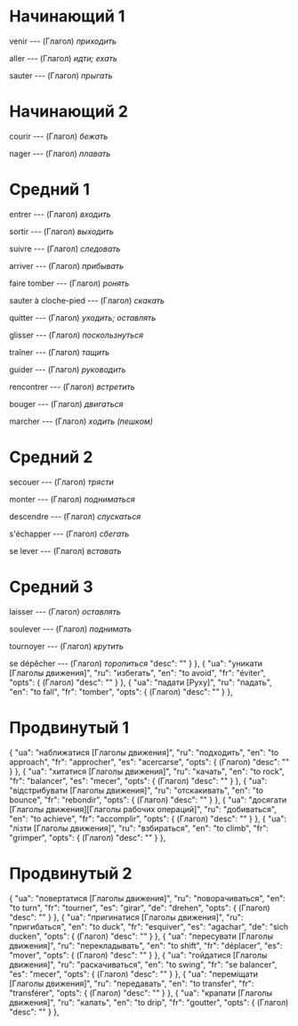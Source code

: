 # Начинающий 1

venir --- (Глагол)
*приходить*



aller --- (Глагол)
*идти; ехать*



sauter --- (Глагол)
*прыгать*



# Начинающий 2

courir --- (Глагол)
*бежать*



nager --- (Глагол)
*плавать*



# Средний 1

entrer --- (Глагол)
*входить*



sortir --- (Глагол)
*выходить*



suivre --- (Глагол)
*следовать*



arriver --- (Глагол)
*прибывать*



faire tomber --- (Глагол)
*ронять*



sauter à cloche-pied --- (Глагол)
*скакать*



quitter --- (Глагол)
*уходить; оставлять*



glisser --- (Глагол)
*поскользнуться*



traîner --- (Глагол)
*тащить*



guider --- (Глагол)
*руководить*



rencontrer --- (Глагол)
*встретить*



bouger --- (Глагол)
*двигаться*



marcher --- (Глагол)
*ходить (пешком)*



# Средний 2

secouer --- (Глагол)
*трясти*



monter --- (Глагол)
*подниматься*



descendre --- (Глагол)
*спускаться*



s'échapper --- (Глагол)
*сбегать*



se lever --- (Глагол)
*вставать*



# Средний 3

laisser --- (Глагол)
*оставлять*



soulever --- (Глагол)
*поднимать*



tournoyer --- (Глагол)
*крутить*



se dépêcher --- (Глагол)
*торопиться*
"desc": ""
}
},
{
"ua": "уникати [Глаголы движения]",
"ru": "избегать",
"en": "to avoid",
"fr": "éviter",
"opts": {
(Глагол)
"desc": ""
}
},
{
"ua": "падати [Руху]",
"ru": "падать",
"en": "to fall",
"fr": "tomber",
"opts": {
(Глагол)
"desc": ""
}
},

# Продвинутый 1

{
"ua": "наближатися [Глаголы движения]",
"ru": "подходить",
"en": "to approach",
"fr": "approcher",
"es": "acercarse",
"opts": {
(Глагол)
"desc": ""
}
},
{
"ua": "хитатися [Глаголы движения]",
"ru": "качать",
"en": "to rock",
"fr": "balancer",
"es": "mecer",
"opts": {
(Глагол)
"desc": ""
}
},
{
"ua": "відстрибувати [Глаголы движения]",
"ru": "отскакивать",
"en": "to bounce",
"fr": "rebondir",
"opts": {
(Глагол)
"desc": ""
}
},
{
"ua": "досягати [Глаголы движения][Глаголы рабочих операций]",
"ru": "добиваться",
"en": "to achieve",
"fr": "accomplir",
"opts": {
(Глагол)
"desc": ""
}
},
{
"ua": "лізти [Глаголы движения]",
"ru": "взбираться",
"en": "to climb",
"fr": "grimper",
"opts": {
(Глагол)
"desc": ""
}
},

# Продвинутый 2

{
"ua": "повертатися [Глаголы движения]",
"ru": "поворачиваться",
"en": "to turn",
"fr": "tourner",
"es": "girar",
"de": "drehen",
"opts": {
(Глагол)
"desc": ""
}
},
{
"ua": "пригинатися [Глаголы движения]",
"ru": "пригибаться",
"en": "to duck",
"fr": "esquiver",
"es": "agachar",
"de": "sich ducken",
"opts": {
(Глагол)
"desc": ""
}
},
{
"ua": "пересувати [Глаголы движения]",
"ru": "перекладывать",
"en": "to shift",
"fr": "déplacer",
"es": "mover",
"opts": {
(Глагол)
"desc": ""
}
},
{
"ua": "гойдатися [Глаголы движения]",
"ru": "раскачиваться",
"en": "to swing",
"fr": "se balancer",
"es": "mecer",
"opts": {
(Глагол)
"desc": ""
}
},
{
"ua": "переміщати [Глаголы движения]",
"ru": "передавать",
"en": "to transfer",
"fr": "transférer",
"opts": {
(Глагол)
"desc": ""
}
},
{
"ua": "крапати [Глаголы движения]",
"ru": "капать",
"en": "to drip",
"fr": "goutter",
"opts": {
(Глагол)
"desc": ""
}
},
